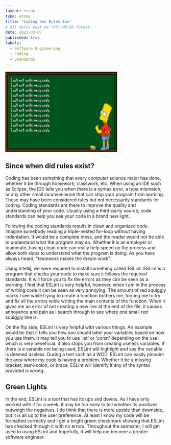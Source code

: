 ```yaml
---
layout: essay
type: essay
title: "Coding has Rules too"
# All dates must be YYYY-MM-DD format!
date: 2023-02-07
published: true
labels:
  - Software Engineering
  - Coding
  - Standards
---
```



<img width="350px" height = "250px" class="rounded float-start pe-4" src="../img/standards.png" >


## **Since when did rules exist?**

Coding has been something that every computer science major has done, whether it be through homework, classwork, etc. When using an IDE such as Eclipse, the IDE tells you when there is a syntax error, a type mismatch, or any other small inconvenience that can stop your program from working. These may have been considered rules but not necessarily standards for coding. Coding standards are there to improve the quality and understanding of your code. Usually using a third-party source, code standards can help you see your code in a brand new light.

Following the coding standards results in clean and organized code. Imagine somebody reading a triple-nested for-loop without having indentation. It would be a complete mess, and the reader would not be able to understand what the program may do. Whether it is an employer or teammate, having clean code can really help speed up the process and allow both sides to understand what the program is doing. As you have always heard, "teamwork makes the dream work". 

Using Intellij, we were required to install something called ESLint. ESLint is a program that checks your code to make sure it follows the required standards. It will force you to fix the errors as they can be seen as a warning. I feel that ESLint is very helpful, however, when I am in the process of writing code it can be seen as very annoying. The amount of red squiggly marks I see while trying to create a function bothers me, forcing me to try and fix all the errors while writing the main contents of the function. When it gives me an error of not creating a new line at the end of the file, it causes annoyance and pain as I search through to see where one small red squiggly line is. 

On the flip side, ESLint is very helpful with various things. An example would be that it tells you how you should label your variables based on how you use them. It may tell you to use 'let' or 'const' depending on the use which is very beneficial. It also stops you from creating useless variables. If there is a variable not being used, ESLint will highlight and say the variable is deemed useless. During a test such as a WOD, ESLint can easily pinpoint the area where my code is having a problem. Whether it be a missing bracket, semi-colon, or brace, ESLint will identify if any of the syntax provided is wrong. 

## **Green Lights**

In the end, ESLint is a tool that has its ups and downs. As I have only worked with it for a week, it may be too early to tell whether its positives outweigh the negatives. I do think that there is more upside than downside, but it is all up to the user preference. At least I know my code will be formatted correctly and I get a bright green checkmark showing that ESLint has checked through it with no errors. Throughout the semester, I will get used to using ESLint and hopefully, it will help me become a greater software engineer.



